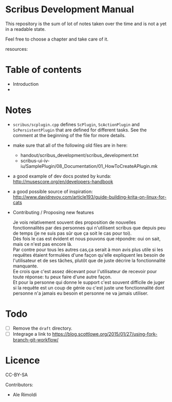 # Scribus Development Manual

This repository is the sum of lot of notes taken over the time and is not a yet in a readable state.

Feel free to choose a chapter and take care of it.

resources:


# Table of contents

- Introduction
- 

# Notes

- `scribus/scplugin.cpp` defines `ScPlugin`, `ScActionPlugin` and `ScPersistentPlugin` that are defined for different tasks. See the comment at the beginning of the file for more details.
- make sure that all of the following old files are in here:
  - handout/scribus\_development/scribus\_development.txt
  - scribus-ui-iv-iu/SamplePlugin/08\_Documentation/01\_HowToCreateAPlugin.mk
- a good example of dev docs posted by kunda: http://musescore.org/en/developers-handbook
- a good possible source of inspiration: http://www.davidrevoy.com/article193/guide-building-krita-on-linux-for-cats
- Contributing / Proposing new features  

  Je vois relativement souvent des proposition de nouvelles fonctionnalités par des personnes qui n'utilisent scribus que depuis peu de temps (je ne suis pas sûr que ça soit le cas pour toi).  
  Dès fois le cas est évident et nous pouvons que répondre: oui on sait, mais ce n'est pas encore là.  
  Par contre pour tous les autres cas,ça serait à mon avis plus utile si les requêtes étaient formulées d'une façon qu'elle expliquent les besoin de l'utilisateur et de ses tâches, plutôt que de juste décrire la fonctionnalité manquante.  
  Ee crois que c'est assez décevant pour l'utilisateur de recevoir pour toute réponse: tu peux faire d'une autre façon.  
  Et pour la personne qui donne le support c'est souvent difficile de juger si la requête est un coup de génie ou c'est juste une fonctionnalité dont personne n'a jamais eu besoin et personne ne va jamais utiliser.

# Todo

- [ ] Remove the `draft` directory.
- [ ] Integrage a link to <https://blog.scottlowe.org/2015/01/27/using-fork-branch-git-workflow/>

# Licence

CC-BY-SA

Contributors:

- Ale Rimoldi
